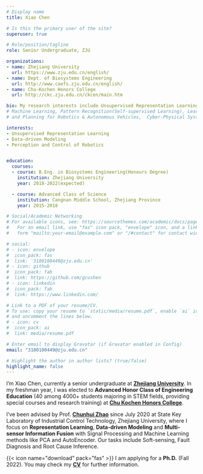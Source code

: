 ```yaml
---
# Display name
title: Xiao Chen

# Is this the primary user of the site?
superuser: true

# Role/position/tagline
role: Senior Undergraduate, ZJU

organizations:
- name: Zhejiang University
  url: https://www.zju.edu.cn/english/
- name: Dept. of Biosystems Engineering
  url: http://www.caefs.zju.edu.cn/english/
- name: Chu-Kochen Honors College
  url: http://ckc.zju.edu.cn/ckcen/main.htm

bio: My research interests include Unsupervised Representation Learning, Data-driven Modeling and Perception and Control of Robotics.
# Machine Learning, Pattern Recognition(Self-supervised Learning), Learning-based Perception 
# and Planning for Robotics & Autonomous Vehicles,  Cyber-Physical Systems.

interests:
- Unsupervised Representation Learning
- Data-driven Modeling
- Perception and Control of Robotics


education:
  courses:
  - course: B.Eng. in Biosystems Engineering(Honours Degree)
    institution: Zhejiang University
    year: 2018-2022(expected)

  - course: Advanced Class of Science
    institution: Cangnan Middle School, Zhejiang Province
    year: 2015-2018

# Social/Academic Networking
# For available icons, see: https://sourcethemes.com/academic/docs/page-builder/#icons
#   For an email link, use "fas" icon pack, "envelope" icon, and a link in the
#   form "mailto:your-email@example.com" or "/#contact" for contact widget.

# social:
# - icon: envelope
#  icon_pack: fas
#  link: '3180100449@zju.edu.cn'
# - icon: github
#  icon_pack: fab
#  link: https://github.com/gcushen
# - icon: linkedin
#  icon_pack: fab
#  link: https://www.linkedin.com/

# Link to a PDF of your resume/CV.
# To use: copy your resume to `static/media/resume.pdf`, enable `ai` icons in `params.toml`, 
# and uncomment the lines below.
# - icon: cv
#  icon_pack: ai
#  link: media/resume.pdf

# Enter email to display Gravatar (if Gravatar enabled in Config)
email: "3180100449@zju.edu.cn"

# Highlight the author in author lists? (true/false)
highlight_name: false
---
```


I’m Xiao Chen, currently a senior undergraduate at [**Zhejiang University**](https://www.zju.edu.cn/english/). In my freshman year, I was elected to **Advanced Honor Class of Engineering Education** (40 among 4000+ students majoring in STEM fields, providing special courses and research training) at [**Chu Kochen Honors College**](http://ckc.zju.edu.cn/ckcen/main.htm).

 I’ve been advised by Prof. [**Chunhui Zhao**](https://person.zju.edu.cn/en/chhzhao/)  since July 2020 at State Key Laboratory of Industrial Control Technology, Zhejiang University, where I focus on **Representation Learning**, **Data-driven Modeling** and **Multi-sensor Information Fusion** with Signal Processing and Machine Learning methods like PCA and AutoEncoder. Our tasks include Soft-sensing, Fault Diagnosis and Root Cause Inference.

{{< icon name="download" pack="fas" >}} I am applying for a **Ph.D.** (Fall 2022). You may check my [**CV**](https://drive.google.com/file/d/1624NVx80jYlblFZHAia9A2JqPRSycE_g/view?usp=sharing) for further information.

